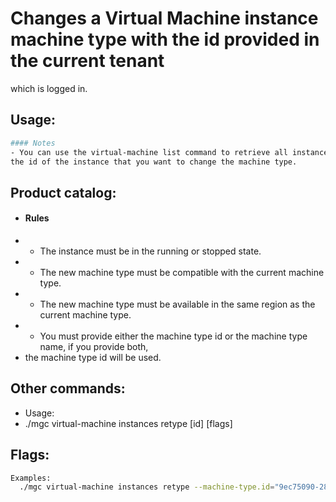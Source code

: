 # Changes a Virtual Machine instance machine type with the id provided in the current tenant
which is logged in.

## Usage:
```bash
#### Notes
- You can use the virtual-machine list command to retrieve all instances, so you can get
the id of the instance that you want to change the machine type.
```

## Product catalog:
- #### Rules
- - The instance must be in the running or stopped state.
- - The new machine type must be compatible with the current machine type.
- - The new machine type must be available in the same region as the current machine type.
- - You must provide either the machine type id or the machine type name, if you provide both,
- the machine type id will be used.

## Other commands:
- Usage:
- ./mgc virtual-machine instances retype [id] [flags]

## Flags:
```bash
Examples:
  ./mgc virtual-machine instances retype --machine-type.id="9ec75090-2872-4f51-8111-53d05d96d2c6" --machine-type.name="some_resource_name"
```

